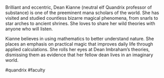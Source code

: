 Brilliant and eccentric, Dean Kianne (neutral elf Quandrix professor of substance) is one of the preeminent mana scholars of the world. She has visited and studied countless bizarre magical phenomena, from snarls to star arches to ancient shrines. She loves to share her wild theories with anyone who will listen. 

Kianne believes in using mathematics to better understand nature. She places an emphasis on practical magic that improves daily life through applied calculations. She rolls her eyes at Dean Imbraham’s theories, dismissing them as evidence that her fellow dean lives in an imaginary world.

#quandrix
#faculty